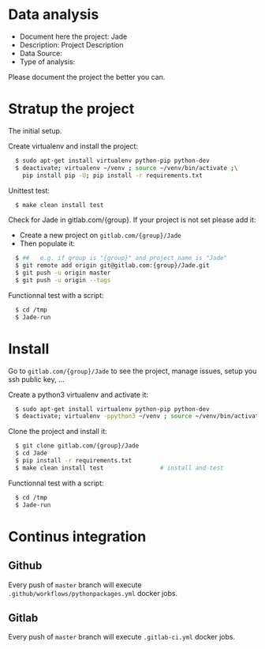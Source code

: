# Data analysis
- Document here the project: Jade
- Description: Project Description
- Data Source:
- Type of analysis:

Please document the project the better you can.

# Stratup the project

The initial setup.

Create virtualenv and install the project:
```bash
  $ sudo apt-get install virtualenv python-pip python-dev
  $ deactivate; virtualenv ~/venv ; source ~/venv/bin/activate ;\
    pip install pip -U; pip install -r requirements.txt
```

Unittest test:
```bash
  $ make clean install test
```

Check for Jade in gitlab.com/{group}.
If your project is not set please add it:

- Create a new project on `gitlab.com/{group}/Jade`
- Then populate it:

```bash
  $ ##   e.g. if group is "{group}" and project_name is "Jade"
  $ git remote add origin git@gitlab.com:{group}/Jade.git
  $ git push -u origin master
  $ git push -u origin --tags
```

Functionnal test with a script:
```bash
  $ cd /tmp
  $ Jade-run
```
# Install
Go to `gitlab.com/{group}/Jade` to see the project, manage issues,
setup you ssh public key, ...

Create a python3 virtualenv and activate it:
```bash
  $ sudo apt-get install virtualenv python-pip python-dev
  $ deactivate; virtualenv -ppython3 ~/venv ; source ~/venv/bin/activate
```

Clone the project and install it:
```bash
  $ git clone gitlab.com/{group}/Jade
  $ cd Jade
  $ pip install -r requirements.txt
  $ make clean install test                # install and test
```
Functionnal test with a script:
```bash
  $ cd /tmp
  $ Jade-run
``` 

# Continus integration
## Github 
Every push of `master` branch will execute `.github/workflows/pythonpackages.yml` docker jobs.
## Gitlab
Every push of `master` branch will execute `.gitlab-ci.yml` docker jobs.
